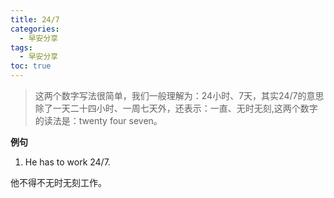 ```yaml
---
title: 24/7
categories:
  - 早安分享
tags:
  - 早安分享
toc: true 
---
```


> 这两个数字写法很简单，我们一般理解为：24小时、7天，其实24/7的意思除了一天二十四小时、一周七天外，还表示：一直、无时无刻,这两个数字的读法是：twenty four seven。




**例句**

1. He has to work 24/7.

他不得不无时无刻工作。
